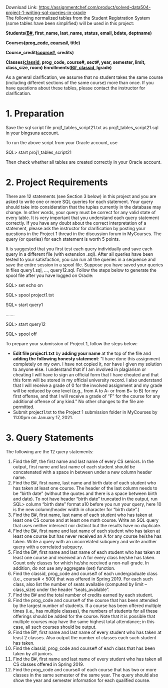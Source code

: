 Download Link: https://assignmentchef.com/product/solved-data504-project-1-writing-sql-queries-in-oracle
<br>
The following normalized tables from the Student Registration System (some tables have been simplified) will be used in this project:

<strong>Students(<u>B#</u>, first_name, last_name, status, email, bdate, deptname) </strong>

<strong>Courses(<u>prog_code, course#</u>, title) </strong>

<strong>             Course_credit(<u>course#</u>, credits) </strong>

<strong>Classes(<u>classid</u>, prog_code, course#, sect#, year, semester, limit, class_size, room) </strong>          <strong>Enrollments(<u>B#, classid, </u>lgrade) </strong><strong>        </strong>

As a general clarification, we assume that no student takes the same course (including different sections of the same course) more than once. If you have questions about these tables, please contact the instructor for clarification.

<h1>1.       Preparation</h1>

Save the sql script file proj1_tables_script21.txt as proj1_tables_script21.sql in your bingsuns account.

To run the above script from your Oracle account, use

SQL&gt; start proj1_tables_script21

Then check whether all tables are created correctly in your Oracle account.




<h1>2.       Project Requirements</h1>




There are 12 statements (see Section 3 below) in this project and you are asked to write one or more SQL queries for each statement. Your query should take into consideration that the tuples currently in the database may change. In other words, your query must be correct for any valid state of every table. It is very important that you understand each query statement correctly. If you have any doubt about the correct interpretation of a statement, please ask the instructor for clarification by posting your questions in the Project 1 thread in the discussion forum in MyCourses. The query (or queries) for each statement is worth 5 points.




It is suggested that you first test each query individually and save each query in a different file (with extension .sql). After all queries have been tested to your satisfaction, you can run all the queries in a sequence and save the entire session in a spool file. Suppose you have saved your queries in files query1.sql, …, query12.sql. Follow the steps below to generate the spool file after you have logged on Oracle:




SQL&gt; set echo on

SQL&gt; spool project1.txt

SQL&gt; start query1

…….

SQL&gt; start query12

SQL&gt; spool off




To prepare your submission of Project 1, follow the steps below:

<ul>

 <li><strong>Edit file project1.txt</strong> by <strong>adding your name</strong> at the top of the file and <strong>adding the following honesty statement</strong>: “I have done this assignment completely on my own. I have not copied it, nor have I given my solution to anyone else.  I understand that if I am involved in plagiarism or cheating I will have to sign an official form that I have cheated and that this form will be stored in my official university record. I also understand that I will receive a grade of 0 for the involved assignment and my grade will be reduced by one level (e.g., from A to A- or from B+ to B) for my first offense, and that I will receive a grade of “F” for the course for any additional offense of any kind.” No other changes to the file are permitted.</li>

 <li>Submit project1.txt to the Project 1 submission folder in MyCourses by 11:00pm on January 17, 2021.</li>

</ul>

<h1>3.       Query Statements</h1>

The following are the 12 query statements:

<ol>

 <li>Find the B#, the first name and last name of every CS seniors. In the output, first name and last name of each student should be concatenated with a space in between under a new column header name.</li>

 <li>Find the B#, first name, last name and birth date of each student who has taken at least one course. The header of the last column needs to be “birth date” (without the quotes and there is a space between birth and date). To not have header “birth date” truncated in the output, run SQL&gt; column “birth date” format a10    before you run your query, here 10 is the new column/header width in character for “birth date”.)</li>

 <li>Find the B#, first name, last name of each student who has taken at least one CS course and at least one math course. Write an SQL query that uses neither intersect nor distinct but the results have no duplicate.</li>

 <li> Find the B#, first name and last name of each student who has taken at least one course but has never received an A for any course he/she has taken. Write a query with an uncorrelated subquery and write another query with a correlated subquery.</li>

 <li>Find the B#, first name and last name of each student who has taken at least one course and received an A for every class he/she has taken. Count only classes for which he/she received a non-null grade. In addition, do not use any aggregate (set) function.</li>

 <li>Find the classid, prog_code and course# of each undergraduate class (i.e., course# &lt; 500) that was offered in Spring 2019. For each such class, also list the number of seats available (computed by limit – class_size) under the header “seats_available”.</li>

 <li>Find the B# and the total number of credits earned by each student.</li>

 <li>Find the prog_code and course# of the course that has been attended by the largest number of students. If a course has been offered multiple times (i.e., has multiple classes), the numbers of students for all these offerings should be added for the course. Note that it is possible that multiple courses may have the same highest total attendance; in this case, all such courses should be output.</li>

 <li>Find the B#, first name and last name of every student who has taken at least 2 classes. Also output the number of classes each such student has taken.</li>

 <li>Find the classid, prog_code and course# of each class that has been taken by all juniors.</li>

 <li>Find the B#, first name and last name of every student who has taken all CS classes offered in Spring 2019.</li>

 <li>Find the prog_code and course# of each course that has two or more classes in the same semester of the same year. The query should also show the year and semester information for each qualified course.</li>

</ol>


